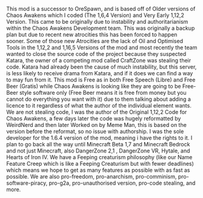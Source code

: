 This mod is a successor to OreSpawn, and is based off of Older versions of Chaos Awakens which I coded (The 1,6,4 Version) and Very Early 1,12,2 Version. This came to be originally due to instability and authoritarianism within the Chaos Awakens Development team. This was originally a backup plan but due to recent new atrocities this has been forced to happen sooner. Some of those new Atrocities are the lack of Oil and Optimised Tools in the 1,12,2 and 1,16,5 Versions of the mod and most recently the team wanted to close the source code of the project because they suspected Katara, the owner of a competing mod called CraftZone was stealing their code. Katara had already been the cause of much instability, but this server, is less likely to receive drama from Katara, and if it does we can find a way to may fun from it. This mod is Free as in both Free Speech (Libre) and Free Beer (Gratis) while  Chaos Awakens is looking like they are going to be Free-Beer style software only (Free Beer means it is free from money but you cannot do everything you want with it) due to them talking about adding a licence to it regardless of what the author of the individual element wants. We are not stealing code, I was the author of the Original 1,12,2 Code for Chaos Awakens, a few days later the code was hugely reformatted by WeirdNerd and then later Worked on by Meme Man, this is based on the version before the reformat, so no issue with authorship. I was the sole developer for the 1.6.4 version of the mod, meaning i have the rights to it. I plan to go back all the way until Minecraft Beta 1,7 and Minecraft Bedrock and not just Minecraft, also DangerZone 2,1 , DangerZone VR, Hytale, and Hearts of Iron IV.
We have a Feeping creaturism philosophy (like our Name Feature Creep which is like a Feeping Creaturism but with fewer deadlines) which means we hope to get as many features as possible with as fast as possible. We are also pro-freedom, pro-anarchism, pro-comminism, pro-software-piracy, pro-g2a, pro-unauthorised version, pro-code stealing, and more.
